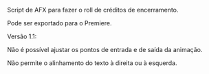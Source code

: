 Script de AFX para fazer o roll de créditos de encerramento.

Pode ser exportado para o Premiere.

Versão 1.1:

Não é possível ajustar os pontos de entrada e de saída da animação.

Não permite o alinhamento do texto à direita ou à esquerda.

